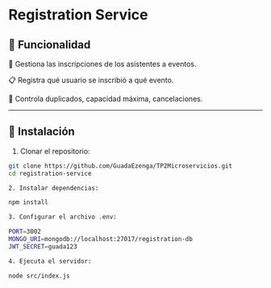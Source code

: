 # Registration Service

## 🧩 Funcionalidad

🧾 Gestiona las inscripciones de los asistentes a eventos.

📋 Registra qué usuario se inscribió a qué evento.

🚫 Controla duplicados, capacidad máxima, cancelaciones.

---

## 🚀 Instalación

1. Clonar el repositorio:
```bash
git clone https://github.com/GuadaEzenga/TP2Microservicios.git
cd registration-service

2. Instalar dependencias:

npm install

3. Configurar el archivo .env:

PORT=3002
MONGO_URI=mongodb://localhost:27017/registration-db
JWT_SECRET=guada123

4. Ejecuta el servidor:

node src/index.js
